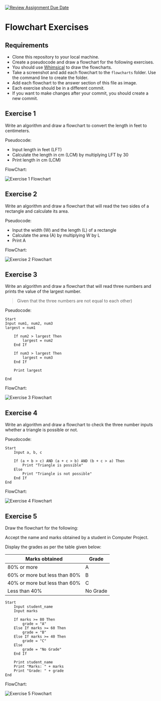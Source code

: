 [![Review Assignment Due Date](https://classroom.github.com/assets/deadline-readme-button-22041afd0340ce965d47ae6ef1cefeee28c7c493a6346c4f15d667ab976d596c.svg)](https://classroom.github.com/a/gOIoHK0u)

# Flowchart Exercises

## Requirements

- Clone this repository to your local machine.
- Create a pseudocode and draw a flowchart for the following exercises.
- You should use [Whimsical](https://whimsical.com) to draw the flowcharts.
- Take a screenshot and add each flowchart to the `flowcharts` folder. Use the command line to create the folder.
- Add each flowchart to the answer section of this file as image.
- Each exercise should be in a different commit.
- If you want to make changes after your commit, you should create a new commit.

## Exercise 1

Write an algorithm and draw a flowchart to convert the length in feet to centimeters.

Pseudocode:

- Input length in feet (LFT)
- Calculate the length in cm (LCM) by multiplying LFT by 30
- Print length in cm (LCM)

FlowChart:

![Exercise 1 Flowchart](./flowcharts/exercise1_flowchart.png)

## Exercise 2

Write an algorithm and draw a flowchart that will read the two sides of a rectangle and calculate its area.

Pseudocode:

- Input the width (W) and the length (L) of a rectangle
- Calculate the area (A) by multiplying W by L
- Print A

FlowChart:

![Exercise 2 Flowchart](./flowcharts/exercise2_flowchart.png)

## Exercise 3

Write an algorithm and draw a flowchart that will read three numbers and prints the value of the largest number.

> Given that the three numbers are not equal to each other)

Pseudocode:

```
Start
Input num1, num2, num3
largest = num1

    If num2 > largest Then
        largest = num2
    End If

    If num3 > largest Then
        largest = num3
    End If

    Print largest

End
```

FlowChart:

![Exercise 3 Flowchart](./flowcharts/exercise3_flowchart.png)

## Exercise 4

Write an algorithm and draw a flowchart to check the three number inputs whether a triangle is possible or not.

Pseudocode:

```
Start
    Input a, b, c

    If (a + b > c) AND (a + c > b) AND (b + c > a) Then
        Print "Triangle is possible"
    Else
        Print "Triangle is not possible"
    End If
End
```

FlowChart:

![Exercise 4 Flowchart](./flowcharts/exercise4_flowchart.png)

## Exercise 5

Draw the flowchart for the following:

Accept the name and marks obtained by a student in Computer Project.

Display the grades as per the table given below:

| Marks obtained                | Grade    |
| ----------------------------- | -------- |
| 80% or more                   | A        |
| 60% or more but less than 80% | B        |
| 40% or more but less than 60% | C        |
| Less than 40%                 | No Grade |

```
Start
    Input student_name
    Input marks

    If marks >= 80 Then
        grade = "A"
    Else If marks >= 60 Then
        grade = "B"
    Else If marks >= 40 Then
        grade = "C"
    Else
        grade = "No Grade"
    End If

    Print student_name
    Print "Marks: " + marks
    Print "Grade: " + grade
End
```

FlowChart:

![Exercise 5 Flowchart](./flowcharts/exercise5_flowchart.png)
